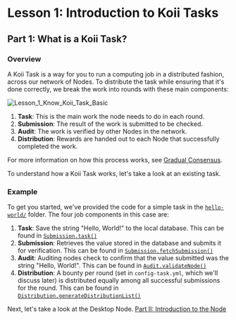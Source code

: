 # Lesson 1: Introduction to Koii Tasks

## Part 1: What is a Koii Task?

### Overview

A Koii Task is a way for you to run a computing job in a distributed fashion, across our network of Nodes. To distribute the task while ensuring that it's done correctly, we break the work into rounds with these main components:

![Lesson_1_Know_Koii_Task_Basic](https://github.com/koii-network/ezsandbox/blob/main/Lesson%201/imgs/gradual-consensus.png)

1. **Task**: This is the main work the node needs to do in each round.
2. **Submission**: The result of the work is submitted to be checked.
3. **Audit**: The work is verified by other Nodes in the network.
4. **Distribution**: Rewards are handed out to each Node that successfully completed the work.

For more information on how this process works, see [Gradual Consensus](https://docs.koii.network/concepts/what-are-tasks/what-are-tasks/gradual-consensus).

To understand how a Koii Task works, let's take a look at an existing task.

### Example

To get you started, we've provided the code for a simple task in the [`hello-world/`](./hello-world/) folder. The four job components in this case are:

1. **Task**: Save the string "Hello, World!" to the local database. This can be found in [`Submission.task()`](./hello-world/task/submission.js#L9)
2. **Submission**: Retrieves the value stored in the database and submits it for verification. This can be found in [`Submission.fetchSubmission()`](./hello-world/task/submission.js#L51)
3. **Audit**: Auditing nodes check to confirm that the value submitted was the string "Hello, World!". This can be found in [`Audit.validateNode()`](./hello-world/task/audit.js#L11)
4. **Distribution**: A bounty per round (set in `config-task.yml`, which we'll discuss later) is distributed equally among all successful submissions for the round. This can be found in [`Distribution.generateDistributionList()`](./hello-world/task/audit.js#L50)

Next, let's take a look at the Desktop Node. [Part II: Introduction to the Node](./PartII.md)
